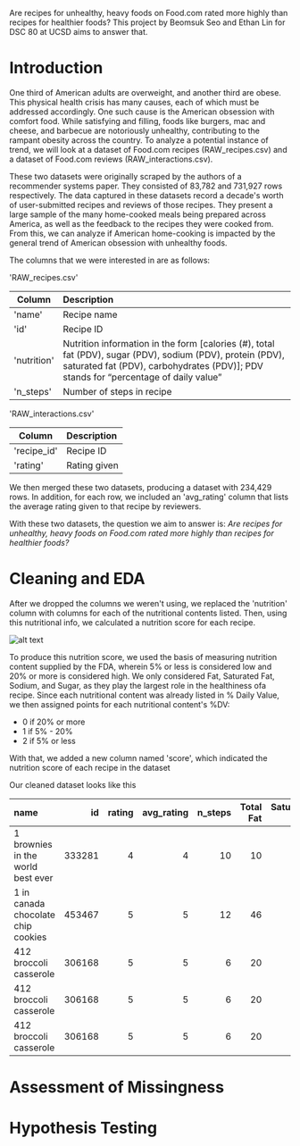Are recipes for unhealthy, heavy foods on Food.com rated more highly than recipes for healthier foods? This project by Beomsuk Seo and Ethan Lin for DSC 80 at UCSD aims to answer that.

# Introduction

One third of American adults are overweight, and another third are obese. This physical health crisis has many causes, each of which must be addressed accordingly. One such cause is the American obsession with comfort food. While satisfying and filling, foods like burgers, mac and cheese, and barbecue are notoriously unhealthy, contributing to the rampant obesity across the country. To analyze a potential instance of trend, we will look at a dataset of Food.com recipes (RAW_recipes.csv) and a dataset of Food.com reviews (RAW_interactions.csv). 

These two datasets were originally scraped by the authors of a recommender systems paper. They consisted of 83,782 and 731,927 rows respectively. The data captured in these datasets record a decade's worth of user-submitted recipes and reviews of those recipes. They present a large sample of the many home-cooked meals being prepared across America, as well as the feedback to the recipes they were cooked from. From this, we can analyze if American home-cooking is impacted by the general trend of American obsession with unhealthy foods.

The columns that we were interested in are as follows:

'RAW_recipes.csv'

| Column | Description |
| --- |:--- |
| 'name' | Recipe name |
| 'id' | Recipe ID |
| 'nutrition' | Nutrition information in the form [calories (#), total fat (PDV), sugar (PDV), sodium (PDV), protein (PDV), saturated fat (PDV), carbohydrates (PDV)]; PDV stands for “percentage of daily value” |
| 'n_steps' | Number of steps in recipe |

'RAW_interactions.csv'

| Column | Description |
| --- |:--- |
|'recipe_id' | Recipe ID |
|'rating' | Rating given |

We then merged these two datasets, producing a dataset with 234,429 rows. In addition, for each row, we included an 'avg_rating' column that lists the average rating given to that recipe by reviewers.

With these two datasets, the question we aim to answer is: *Are recipes for unhealthy, heavy foods on Food.com rated more highly than recipes for healthier foods?*



# Cleaning and EDA

After we dropped the columns we weren't using, we replaced the 'nutrition' column with columns for each of the nutritional contents listed. Then, using this nutritional info, we calculated a nutrition score for each recipe.

![alt text](https://www.fda.gov/files/nfl-howtounderstand-labeled.png)

To produce this nutrition score, we used the basis of measuring nutrition content supplied by the FDA, wherein 5% or less is considered low and 20% or more is considered high. We only considered Fat, Saturated Fat, Sodium, and Sugar, as they play the largest role in the healthiness ofa recipe. Since each nutritional content was already listed in % Daily Value, we then assigned points for each nutritional content's %DV:

- 0 if 20% or more
- 1 if 5% - 20%
- 2 if 5% or less

With that, we added a new column named 'score', which indicated the nutrition score of each recipe in the dataset

Our cleaned dataset looks like this

| name                                 |     id |   rating |   avg_rating |   n_steps |   Total Fat |   Saturated Fat |   Sugar |   Sodium |   Score |
|:-------------------------------------|-------:|---------:|-------------:|----------:|------------:|----------------:|--------:|---------:|--------:|
| 1 brownies in the world    best ever | 333281 |        4 |            4 |        10 |          10 |              19 |      50 |        3 |       4 |
| 1 in canada chocolate chip cookies   | 453467 |        5 |            5 |        12 |          46 |              51 |     211 |       22 |       0 |
| 412 broccoli casserole               | 306168 |        5 |            5 |         6 |          20 |              36 |       6 |       32 |       1 |
| 412 broccoli casserole               | 306168 |        5 |            5 |         6 |          20 |              36 |       6 |       32 |       1 |
| 412 broccoli casserole               | 306168 |        5 |            5 |         6 |          20 |              36 |       6 |       32 |       1 |




# Assessment of Missingness


# Hypothesis Testing
